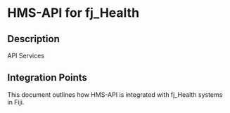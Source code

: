 # HMS-API for fj_Health

## Description

API Services

## Integration Points

This document outlines how HMS-API is integrated with fj_Health systems in Fiji.

